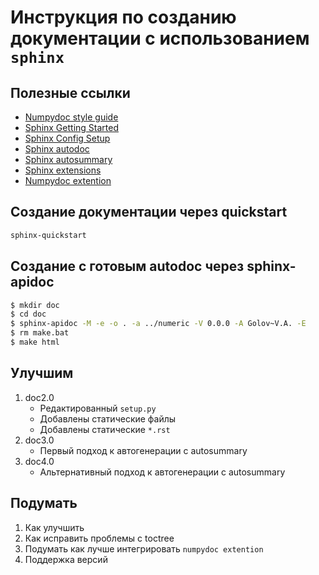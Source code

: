 # Инструкция по созданию документации с использованием `sphinx`

## Полезные ссылки

- [Numpydoc style guide](https://numpydoc.readthedocs.io/en/stable/format.html)
- [Sphinx Getting Started](https://www.sphinx-doc.org/en/master/usage/quickstart.html)
- [Sphinx Config Setup](https://www.sphinx-doc.org/en/master/usage/configuration.html)
- [Sphinx autodoc](https://www.sphinx-doc.org/en/master/usage/extensions/autodoc.html#module-sphinx.ext.autodoc)
- [Sphinx autosummary](https://www.sphinx-doc.org/en/master/usage/extensions/autosummary.html#module-sphinx.ext.autosummary)
- [Sphinx extensions](https://www.sphinx-doc.org/en/master/usage/extensions/index.html#extensions)
- [Numpydoc extention](https://numpydoc.readthedocs.io/en/latest/install.html)

## Создание документации через quickstart

```bash
sphinx-quickstart
```

## Создание с готовым autodoc через sphinx-apidoc

```bash
$ mkdir doc
$ cd doc
$ sphinx-apidoc -M -e -o . -a ../numeric -V 0.0.0 -A Golov~V.A. -E
$ rm make.bat
$ make html
```

## Улучшим

1. doc2.0
    - Редактированный `setup.py `
    - Добавлены статические файлы
    - Добавлены статические `*.rst`
2. doc3.0
    - Первый подход к автогенерации с autosummary
3. doc4.0
    - Альтернативный подход к автогенерации с autosummary


## Подумать

1. Как улучшить
2. Как исправить проблемы с toctree
3. Подумать как лучше интегрировать `numpydoc extention`
4. Поддержка версий
